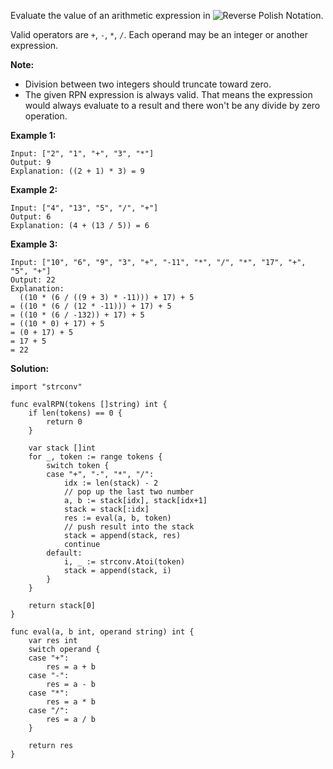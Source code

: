 Evaluate the value of an arithmetic expression in ![Reverse Polish Notation](en.wikipedia.org/wiki/Reverse_Polish_notation).

Valid operators are `+`, `-`, `*`, `/`. Each operand may be an integer or another expression.

**Note:**

- Division between two integers should truncate toward zero.
- The given RPN expression is always valid. That means the expression would always evaluate to a result and there won't be any divide by zero operation.

**Example 1:**

```
Input: ["2", "1", "+", "3", "*"]
Output: 9
Explanation: ((2 + 1) * 3) = 9
```

**Example 2:**

```
Input: ["4", "13", "5", "/", "+"]
Output: 6
Explanation: (4 + (13 / 5)) = 6
```

**Example 3:**

```
Input: ["10", "6", "9", "3", "+", "-11", "*", "/", "*", "17", "+", "5", "+"]
Output: 22
Explanation: 
  ((10 * (6 / ((9 + 3) * -11))) + 17) + 5
= ((10 * (6 / (12 * -11))) + 17) + 5
= ((10 * (6 / -132)) + 17) + 5
= ((10 * 0) + 17) + 5
= (0 + 17) + 5
= 17 + 5
= 22
```

**Solution:**

```golang
import "strconv"

func evalRPN(tokens []string) int {
	if len(tokens) == 0 {
		return 0
	}

	var stack []int
	for _, token := range tokens {
		switch token {
		case "+", "-", "*", "/":
			idx := len(stack) - 2
			// pop up the last two number
			a, b := stack[idx], stack[idx+1]
			stack = stack[:idx]
			res := eval(a, b, token)
			// push result into the stack
			stack = append(stack, res)
			continue
		default:
			i, _ := strconv.Atoi(token)
			stack = append(stack, i) 
		}
	}

	return stack[0]
}

func eval(a, b int, operand string) int {
	var res int
	switch operand {
	case "+":
		res = a + b
	case "-":
		res = a - b
	case "*":
		res = a * b
	case "/":
		res = a / b
	}

	return res
}
```
